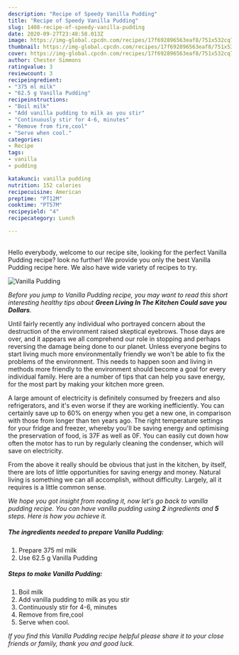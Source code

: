 ```yaml
---
description: "Recipe of Speedy Vanilla Pudding"
title: "Recipe of Speedy Vanilla Pudding"
slug: 1408-recipe-of-speedy-vanilla-pudding
date: 2020-09-27T23:48:58.013Z
image: https://img-global.cpcdn.com/recipes/17f692896563eaf8/751x532cq70/vanilla-pudding-recipe-main-photo.jpg
thumbnail: https://img-global.cpcdn.com/recipes/17f692896563eaf8/751x532cq70/vanilla-pudding-recipe-main-photo.jpg
cover: https://img-global.cpcdn.com/recipes/17f692896563eaf8/751x532cq70/vanilla-pudding-recipe-main-photo.jpg
author: Chester Simmons
ratingvalue: 3
reviewcount: 3
recipeingredient:
- "375 ml milk"
- "62.5 g Vanilla Pudding"
recipeinstructions:
- "Boil milk"
- "Add vanilla pudding to milk as you stir"
- "Continuously stir for 4-6, minutes"
- "Remove from fire,cool"
- "Serve when cool."
categories:
- Recipe
tags:
- vanilla
- pudding

katakunci: vanilla pudding 
nutrition: 152 calories
recipecuisine: American
preptime: "PT12M"
cooktime: "PT57M"
recipeyield: "4"
recipecategory: Lunch

---
```

<br>
Hello everybody, welcome to our recipe site, looking for the perfect Vanilla Pudding recipe? look no further! We provide you only the best Vanilla Pudding recipe here. We also have wide variety of recipes to try.
<br>


![Vanilla Pudding](https://img-global.cpcdn.com/recipes/17f692896563eaf8/751x532cq70/vanilla-pudding-recipe-main-photo.jpg)

<i>Before you jump to Vanilla Pudding recipe, you may want to read this short interesting healthy tips about 
<strong>Green Living In The Kitchen Could save you Dollars</strong>.</i>
</br>

Until fairly recently any individual who portrayed concern about the destruction of the environment raised skeptical eyebrows. Those days are over, and it appears we all comprehend our role in stopping and perhaps reversing the damage being done to our planet. Unless everyone begins to start living much more environmentally friendly we won't be able to fix the problems of the environment. This needs to happen soon and living in methods more friendly to the environment should become a goal for every individual family. Here are a number of tips that can help you save energy, for the most part by making your kitchen more green.

A large amount of electricity is definitely consumed by freezers and also refrigerators, and it's even worse if they are working inefficiently. You can certainly save up to 60% on energy when you get a new one, in comparison with those from longer than ten years ago. The right temperature settings for your fridge and freezer, whereby you'll be saving energy and optimising the preservation of food, is 37F as well as 0F. You can easily cut down how often the motor has to run by regularly cleaning the condenser, which will save on electricity.

From the above it really should be obvious that just in the kitchen, by itself, there are lots of little opportunities for saving energy and money. Natural living is something we can all accomplish, without difficulty. Largely, all it requires is a little common sense.


<i>We hope you got insight from reading it, now let's go back to vanilla pudding recipe. You can have vanilla pudding using <strong>2</strong> ingredients and <strong>5</strong> steps. Here is how you achieve it.
</i>

##### The ingredients needed to prepare Vanilla Pudding:

1. Prepare 375 ml milk
1. Use 62.5 g Vanilla Pudding


##### Steps to make Vanilla Pudding:

1. Boil milk
1. Add vanilla pudding to milk as you stir
1. Continuously stir for 4-6, minutes
1. Remove from fire,cool
1. Serve when cool.


<i>If you find this Vanilla Pudding recipe helpful please share it to your close friends or family, thank you and good luck.</i>
